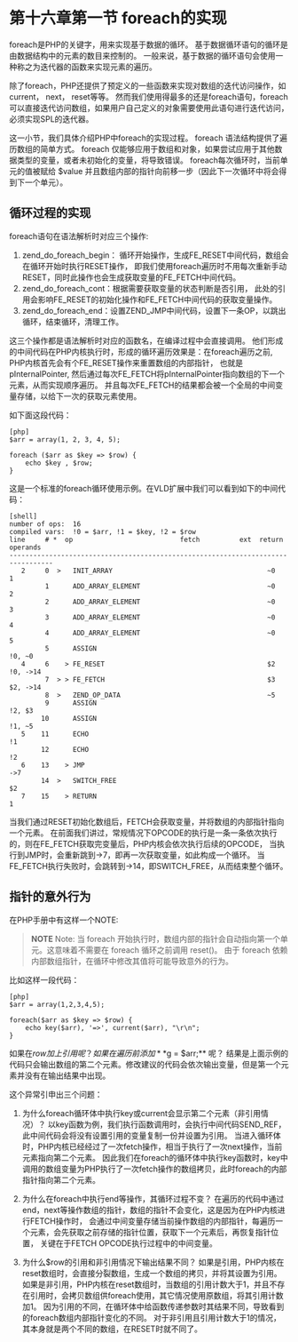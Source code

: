 # 第十六章第一节 foreach的实现

foreach是PHP的关键字，用来实现基于数据的循环。
基于数据循环语句的循环是由数据结构中的元素的数目来控制的。
一般来说，基于数据的循环语句会使用一种称之为迭代器的函数来实现元素的遍历。

除了foreach，PHP还提供了预定义的一些函数来实现对数组的迭代访问操作，如current， next， reset等等。
然而我们使用得最多的还是foreach语句，foreach可以直接迭代访问数组，如果用户自己定义的对象需要使用此语句进行迭代访问，必须实现SPL的迭代器。

这一小节，我们具体介绍PHP中foreach的实现过程。
foreach 语法结构提供了遍历数组的简单方式。
foreach 仅能够应用于数组和对象，如果尝试应用于其他数据类型的变量，或者未初始化的变量，将导致错误。
foreach每次循环时，当前单元的值被赋给 $value 并且数组内部的指针向前移一步（因此下一次循环中将会得到下一个单元）。

## 循环过程的实现
foreach语句在语法解析时对应三个操作:

1. zend_do_foreach_begin： 循环开始操作，生成FE_RESET中间代码，数组会在循环开始时执行RESET操作，
即我们使用foreach遍历时不用每次重新手动RESET，同时此操作也会生成获取变量的FE_FETCH中间代码。
1. zend_do_foreach_cont：根据需要获取变量的状态判断是否引用，
此处的引用会影响FE_RESET的初始化操作和FE_FETCH中间代码的获取变量操作。
1. zend_do_foreach_end：设置ZEND_JMP中间代码，设置下一条OP，以跳出循环，结束循环，清理工作。

这三个操作都是语法解析时对应的函数名，在编译过程中会直接调用。
他们形成的中间代码在PHP内核执行时，形成的循环遍历效果是：在foreach遍历之前, PHP内核首先会有个FE_RESET操作来重置数组的内部指针，
也就是pInternalPointer, 然后通过每次FE_FETCH将pInternalPointer指向数组的下一个元素，从而实现顺序遍历。
并且每次FE_FETCH的结果都会被一个全局的中间变量存储，以给下一次的获取元素使用。

如下面这段代码：

    [php]
    $arr = array(1, 2, 3, 4, 5);

    foreach ($arr as $key => $row) {
        echo $key , $row;
    }

这是一个标准的foreach循环使用示例。在VLD扩展中我们可以看到如下的中间代码：

    [shell]
    number of ops:  16
    compiled vars:  !0 = $arr, !1 = $key, !2 = $row
    line     # *  op                           fetch          ext  return  operands
    ---------------------------------------------------------------------------------
       2     0  >   INIT_ARRAY                                       ~0      1
             1      ADD_ARRAY_ELEMENT                                ~0      2
             2      ADD_ARRAY_ELEMENT                                ~0      3
             3      ADD_ARRAY_ELEMENT                                ~0      4
             4      ADD_ARRAY_ELEMENT                                ~0      5
             5      ASSIGN                                                   !0, ~0
       4     6    > FE_RESET                                         $2      !0, ->14
             7  > > FE_FETCH                                         $3      $2, ->14
             8  >   ZEND_OP_DATA                                     ~5
             9      ASSIGN                                                   !2, $3
            10      ASSIGN                                                   !1, ~5
       5    11      ECHO                                                     !1
            12      ECHO                                                     !2
       6    13    > JMP                                                      ->7
            14  >   SWITCH_FREE                                              $2
       7    15    > RETURN                                                   1

当我们通过RESET初始化数组后，FETCH会获取变量，并将数组的内部指针指向一个元素。
在前面我们讲过，常规情况下OPCODE的执行是一条一条依次执行的，则在FE_FETCH获取完变量后，PHP内核会依次执行后续的OPCODE，
当执行到JMP时，会重新跳到->7，即再一次获取变量，如此构成一个循环。
当FE_FETCH执行失败时，会跳转到->14，即SWITCH_FREE，从而结束整个循环。

## 指针的意外行为
在PHP手册中有这样一个NOTE:

>**NOTE**
>Note:
>当 foreach 开始执行时，数组内部的指针会自动指向第一个单元。这意味着不需要在 foreach 循环之前调用 reset()。
>由于 foreach 依赖内部数组指针，在循环中修改其值将可能导致意外的行为。

比如这样一段代码：

    [php]
    $arr = array(1,2,3,4,5);

    foreach($arr as $key => $row) {
        echo key($arr), '=>', current($arr), "\r\n";
    }

如果在$row加上引用呢？如果在遍历前添加 **$g = $arr;** 呢？
结果是上面示例的代码只会输出数组的第二个元素。修改建议的代码会依次输出变量，但是第一个元素并没有在输出结果中出现。

这个异常引申出三个问题：

1. 为什么foreach循环体中执行key或current会显示第二个元素（非引用情况）？
以key函数为例，我们执行函数调用时，会执行中间代码SEND_REF，此中间代码会将没有设置引用的变量复制一份并设置为引用。
当进入循环体时，PHP内核已经经过了一次fetch操作，相当于执行了一次next操作，当前元素指向第二个元素。
因此我们在foreach的循环体中执行key函数时，key中调用的数组变量为PHP执行了一次fetch操作的数组拷贝，此时foreach的内部指针指向第二个元素。

1. 为什么在foreach中执行end等操作，其循环过程不变？
在遍历的代码中通过end，next等操作数组的指针，数组的指针不会变化，这是因为在PHP内核进行FETCH操作时，
会通过中间变量存储当前操作数组的内部指针，每遍历一个元素，会先获取之前存储的指针位置，获取下一个元素后，再恢复指针位置，
关键在于FETCH OPCODE执行过程中的中间变量。

1. 为什么$row的引用和非引用情况下输出结果不同？
如果是引用，PHP内核在reset数组时，会直接分裂数组，生成一个数组的拷贝，并将其设置为引用。
如果是非引用，PHP内核在reset数组时，当数组的引用计数大于1，并且不存在引用时，会拷贝数组供foreach使用，其它情况使用原数组，将其引用计数加1。
因为引用的不同，在循环体中给函数传递参数时其结果不同，导致看到的foreach数组内部指针变化的不同。
对于非引用且引用计数大于1的情况，其本身就是两个不同的数组，在RESET时就不同了。

